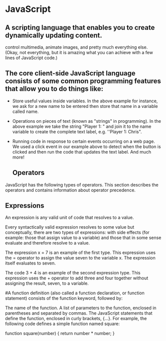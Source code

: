 # JavaScript

## A scripting language that enables you to create dynamically updating content.
control multimedia, animate images, and pretty much everything else.
(Okay, not everything, but it is amazing what you can achieve with a few lines of JavaScript code.)

## The core client-side JavaScript language consists of some common programming features that allow you to do things like:

* Store useful values inside variables. In the above example for instance, we ask for a new name to be entered then store that name in a variable called name.
* Operations on pieces of text (known as "strings" in programming).
  In the above example we take the string "Player 1: " and join it to the name variable to create the complete text label, e.g. ''Player 1: Chris".
* Running code in response to certain events occurring on a web page.
  We used a click event in our example above to detect when the button is clicked and then run the code that updates the text label.
  And much more!
  
  ## Operators
  
JavaScript has the following types of operators. This section describes the operators and contains information about operator precedence.

## Expressions
An expression is any valid unit of code that resolves to a value.

Every syntactically valid expression resolves to some value but conceptually, there are two types of expressions: with side effects (for example: those that assign value to a variable) and those that in some sense evaluate and therefore resolve to a value.

The expression x = 7 is an example of the first type. This expression uses the = operator to assign the value seven to the variable x. The expression itself evaluates to seven.

The code 3 + 4 is an example of the second expression type. This expression uses the + operator to add three and four together without assigning the result, seven, to a variable.

#A function definition (also called a function declaration, or function statement) consists of the function keyword, followed by:

The name of the function.
A list of parameters to the function, enclosed in parentheses and separated by commas.
The JavaScript statements that define the function, enclosed in curly brackets, {...}.
For example, the following code defines a simple function named square:

function square(number) {
  return number * number;
}

